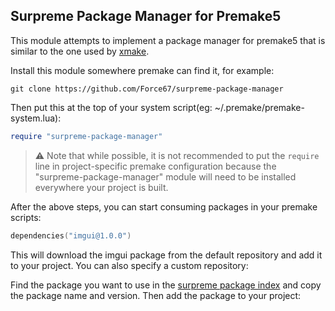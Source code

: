 ## Surpreme Package Manager for Premake5

This module attempts to implement a package manager for premake5 that is similar to the one used by [xmake]().

Install this module somewhere premake can find it, for example:

```
git clone https://github.com/Force67/surpreme-package-manager
```

Then put this at the top of your system script(eg: ~/.premake/premake-system.lua):

```lua
require "surpreme-package-manager"
```

> ⚠️ Note that while possible, it is not recommended to put the `require` line in
project-specific premake configuration because the "surpreme-package-manager" module will need to be installed everywhere your project is built.

After the above steps, you can start consuming packages in your premake scripts:

```lua
dependencies("imgui@1.0.0")
```

This will download the imgui package from the default repository and add it to your project. You can also specify a custom repository:

Find the package you want to use in the [surpreme package index]() and copy the package name and version. Then add the package to your project:
